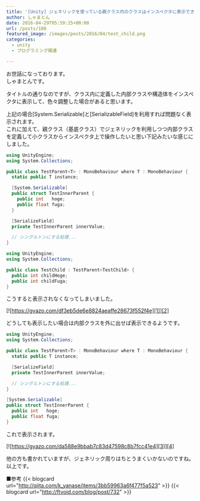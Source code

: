 ```yaml
---
title: '[Unity] ジェネリックを使っている親クラス内のクラスはインスペクタに表示できない'
author: しゃまとん
date: 2016-04-29T05:59:15+00:00
url: /posts/180
featured_image: /images/posts/2016/04/test_child.png
categories:
  - unity
  - プログラミング関連

---
```

お世話になっております。  
しゃまとんです。

タイトルの通りなのですが、クラス内に定義した内部クラスや構造体をインスペクタに表示して、色々調整した場合があると思います。

上記の場合[System.Serializable]と[SerializableField]を利用すれば問題なく表示されます。  
これに加えて、親クラス（基底クラス）でジェネリックを利用しつつ内部クラスを定義して小クラスからインスペクタ上で操作したいと思い下記みたいな感じにしました。

```csharp
using UnityEngine;
using System.Collections;

public class TestParent<T> : MonoBehaviour where T : MonoBehaviour {
  static public T instance;

  [System.Serializable]
  public struct TestInnerParent {
    public int   hoge;
    public float fuga;
  }

  [SerializeField]
  private TestInnerParent innerValue;

  // シングルトンにする処理...
}
```

```csharp
using UnityEngine;
using System.Collections;

public class TestChild : TestParent<TestChild> {
  public int childHoge;
  public int childFuga;
}
```

こうすると表示されなくなってしまいました。

[![https://gyazo.com/df3eb5de6e8824aeaffe28673f552f4e][1]][2]

どうしても表示したい場合は内部クラスを外に出せば表示できるようです。

```csharp
using UnityEngine;
using System.Collections;

public class TestParent<T> : MonoBehaviour where T : MonoBehaviour {
  static public T instance;

  [SerializeField]
  private TestInnerParent innerValue;

  // シングルトンにする処理...
}

[System.Serializable]
public struct TestInnerParent {
  public int   hoge;
  public float fuga;
}
```

これで表示されます。

[![https://gyazo.com/da588e9bbab7c83d47598c8b7fcc41e4][3]][4]

他の方も書かれていますが、ジェネリック周りはちとうまくいかないのですね。  
以上です。

■参考
{{< blogcard url="http://qiita.com/k_yanase/items/3bb59963a6f477f5a523" >}}
{{< blogcard url="http://ftvoid.com/blog/post/732" >}}

 [1]: https://i.gyazo.com/df3eb5de6e8824aeaffe28673f552f4e.png
 [2]: https://gyazo.com/df3eb5de6e8824aeaffe28673f552f4e
 [3]: https://i.gyazo.com/da588e9bbab7c83d47598c8b7fcc41e4.png
 [4]: https://gyazo.com/da588e9bbab7c83d47598c8b7fcc41e4